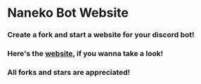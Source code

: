 # Naneko Bot Website

### Create a fork and start a website for your discord bot!

### Here's the [website](https://infinitybot.tk), if you wanna take a look!

### All forks and stars are appreciated!
